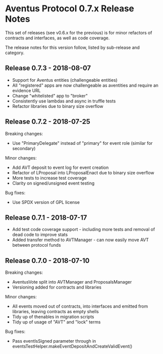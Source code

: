 # Aventus Protocol 0.7.x Release Notes

This set of releases (see v0.6.x for the previous) is for minor refactors of contracts and
interfaces, as well as code coverage.

The release notes for this version follow, listed by sub-release and category.

## Release 0.7.3 - 2018-08-07

* Support for Aventus entities (challengeable entities)
* All "registered" apps are now challengeable as aventities and require an evidence URL
* Change "whitelisted" app to "broker"
* Consistently use lambdas and async in truffle tests
* Refactor libraries due to binary size overflow

## Release 0.7.2 - 2018-07-25

Breaking changes:
* Use "PrimaryDelegate" instead of "primary" for event role (similar for secondary)

Minor changes:
* Add AVT deposit to event log for event creation
* Refactor of LProposal into LProposalEnact due to binary size overflow
* More tests to increase test coverage
* Clarity on signed/unsigned event testing

Bug fixes:
* Use SPDX version of GPL license

## Release 0.7.1 - 2018-07-17

* Add test code coverage support - including more tests and removal of dead code to improve stats
* Added transfer method to AVTManager - can now easily move AVT between protocol funds

## Release 0.7.0 - 2018-07-10

Breaking changes:
* AventusVote split into AVTManager and ProposalsManager
* Versioning added for contracts and libraries

Minor changes:
* All events moved out of contracts, into interfaces and emitted from libraries, leaving contracts as empty shells
* Tidy up of thenables in migration scripts
* Tidy up of usage of "AVT" and "lock" terms

Bug fixes:
* Pass eventIsSigned parameter through in eventsTestHelper.makeEventDepositAndCreateValidEvent()